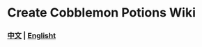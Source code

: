 # Create Cobblemon Potions Wiki

### [中文](./Chinese/FirstPage.md) | [Englisht](./Egnlish/FirstPage.md)